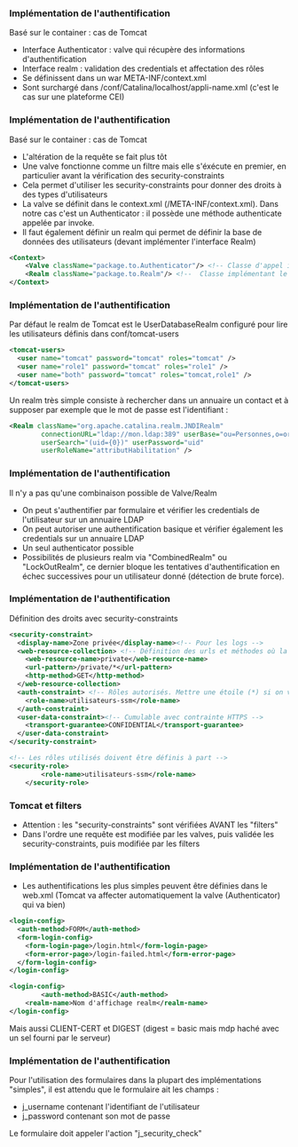 <!-- .slide: class="slide" -->
### Implémentation de l'authentification
Basé sur le container : cas de Tomcat
- Interface Authenticator : valve qui récupère des informations d'authentification
- Interface realm : validation des credentials et affectation des rôles
- Se définissent dans un war META-INF/context.xml
- Sont surchargé dans /conf/Catalina/localhost/appli-name.xml (c'est le cas sur une plateforme CEI)






<!-- .slide: class="slide" -->
### Implémentation de l'authentification
Basé sur le container : cas de Tomcat
- L'altération de la requête se fait plus tôt
- Une valve fonctionne comme un filtre mais elle s'éxécute en premier, en particulier avant la vérification des security-constraints
- Cela permet d'utiliser les security-constraints pour donner des droits à des types d'utilisateurs
- La valve se définit dans le context.xml (/META-INF/context.xml). Dans notre cas c'est un Authenticator : il possède une méthode authenticate appelée par invoke.
- Il faut également définir un realm qui permet de définir la base de données des utilisateurs (devant implémenter l'interface Realm)
```xml
<Context>
	<Valve className="package.to.Authenticator"/> <!-- Classe d'appel implémentant (via classes abstraites) Valve et sa méthode invoke -->
	<Realm className="package.to.Realm"/> <!--  Classe implémentant le realm -->
</Context>
```









<!-- .slide: class="slide" -->
### Implémentation de l'authentification
Par défaut le realm de Tomcat est le UserDatabaseRealm configuré pour lire les utilisateurs définis dans conf/tomcat-users
```xml
<tomcat-users>
  <user name="tomcat" password="tomcat" roles="tomcat" />
  <user name="role1" password="tomcat" roles="role1" />
  <user name="both" password="tomcat" roles="tomcat,role1" />
</tomcat-users>
```

Un realm très simple consiste à rechercher dans un annuaire un contact et à supposer par exemple que le mot de passe est l'identifiant :
```xml
<Realm className="org.apache.catalina.realm.JNDIRealm"
		connectionURL="ldap://mon.ldap:389" userBase="ou=Personnes,o=org,c=fr"
		userSearch="(uid={0})" userPassword="uid"
		userRoleName="attributHabilitation" />
```







<!-- .slide: class="slide" -->
### Implémentation de l'authentification
Il n'y a pas qu'une combinaison possible de Valve/Realm
- On peut s'authentifier par formulaire et vérifier les credentials de l'utilisateur sur un annuaire LDAP
- On peut autoriser une authentification basique et vérifier également les credentials sur un annuaire LDAP
- Un seul authenticator possible
- Possibilités de plusieurs realm via "CombinedRealm" ou "LockOutRealm", ce dernier bloque les tentatives d'authentification en échec successives pour un utilisateur donné (détection de brute force).








<!-- .slide: class="slide" -->
### Implémentation de l'authentification
Définition des droits avec security-constraints
```xml
<security-constraint>
  <display-name>Zone privée</display-name><!-- Pour les logs -->
  <web-resource-collection> <!-- Définition des urls et méthodes où la contrainte va s'appliquer -->
    <web-resource-name>private</web-resource-name>
    <url-pattern>/private/*</url-pattern>
    <http-method>GET</http-method>
  </web-resource-collection>
  <auth-constraint> <!-- Rôles autorisés. Mettre une étoile (*) si on veut seulement un utilisateur possédant un rôle quel qu'il soit -->
    <role-name>utilisateurs-ssm</role-name>
  </auth-constraint>
  <user-data-constraint><!-- Cumulable avec contrainte HTTPS -->
    <transport-guarantee>CONFIDENTIAL</transport-guarantee>
  </user-data-constraint>
</security-constraint>

<!-- Les rôles utilisés doivent être définis à part -->
<security-role>
		<role-name>utilisateurs-ssm</role-name>
	</security-role>
```









<!-- .slide: class="slide" -->
### Tomcat et filters
- Attention : les "security-constraints" sont vérifiées AVANT les "filters"
- Dans l'ordre une requête est modifiée par les valves, puis validée les security-constraints, puis modifiée par les filters







<!-- .slide: class="slide" -->
### Implémentation de l'authentification
- Les authentifications les plus simples peuvent être définies dans le web.xml (Tomcat va affecter automatiquement la valve (Authenticator) qui va bien)
```xml
<login-config>
  <auth-method>FORM</auth-method>
  <form-login-config>
    <form-login-page>/login.html</form-login-page>
    <form-error-page>/login-failed.html</form-error-page>
  </form-login-config>
</login-config>
```
```xml
<login-config>
		<auth-method>BASIC</auth-method>
    <realm-name>Nom d'affichage realm</realm-name>
</login-config>
```
Mais aussi CLIENT-CERT et DIGEST (digest = basic mais mdp haché avec un sel fourni par le serveur)









<!-- .slide: class="slide" -->
### Implémentation de l'authentification
Pour l'utilisation des formulaires dans la plupart des implémentations "simples", il est attendu que le formulaire ait les champs :
- j_username contenant l'identifiant de l'utilisateur
- j_password contenant son mot de passe

Le formulaire doit appeler l'action "j_security_check"

